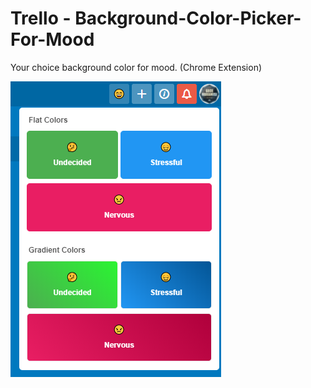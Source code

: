 # Trello - Background-Color-Picker-For-Mood
Your choice background color for mood. (Chrome Extension)

![screenshot](screenshot.png)
